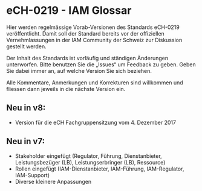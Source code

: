 # eCH-0219 - IAM Glossar

Hier werden regelmässige Vorab-Versionen des Standards eCH-0219 veröffentlicht. Damit soll der Standard bereits vor der offiziellen Vernehmlassungen in der IAM Community der Schweiz zur Diskussion gestellt werden.

Der Inhalt des Standards ist vorläufig und ständigen Änderungen unterworfen. Bitte benutzen Sie die „Issues“ um Feedback zu geben. Geben Sie dabei immer an, auf welche Version Sie sich beziehen.

Alle Kommentare, Anmerkungen und Korrekturen sind willkommen und fliessen dann jeweils in die nächste Version ein.

## Neu in v8:
- Version für die eCH Fachgruppensitzung vom 4. Dezember 2017

## Neu in v7:
- Stakeholder eingefügt (Regulator, Führung, Dienstanbieter, Leistungsbezüger (LB), Leistungserbringer (LB), Ressource)
- Rollen eingefügt (IAM-Dienstanbieter, IAM-Führung, IAM-Regulator, IAM-Support)
- Diverse kleinere Anpassungen

